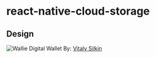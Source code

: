 # react-native-cloud-storage

## Design
![Wallie Digital Wallet](https://cdn.dribbble.com/users/563824/screenshots/15229739/media/c436f05e62b71962272330d23cc66554.png?compress=1&resize=1600x1200)
By: [Vitaly Silkin](https://dribbble.com/colder)
